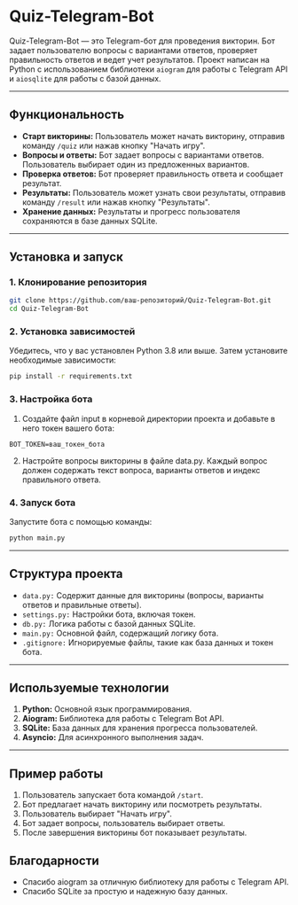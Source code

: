 # Quiz-Telegram-Bot

Quiz-Telegram-Bot — это Telegram-бот для проведения викторин. Бот задает пользователю вопросы с вариантами ответов, проверяет правильность ответов и ведет учет результатов. Проект написан на Python с использованием библиотеки `aiogram` для работы с Telegram API и `aiosqlite` для работы с базой данных.

---

## Функциональность

- **Старт викторины:** Пользователь может начать викторину, отправив команду `/quiz` или нажав кнопку "Начать игру".
- **Вопросы и ответы:** Бот задает вопросы с вариантами ответов. Пользователь выбирает один из предложенных вариантов.
- **Проверка ответов:** Бот проверяет правильность ответа и сообщает результат.
- **Результаты:** Пользователь может узнать свои результаты, отправив команду `/result` или нажав кнопку "Результаты".
- **Хранение данных:** Результаты и прогресс пользователя сохраняются в базе данных SQLite.

---

## Установка и запуск

### 1. Клонирование репозитория

```bash
git clone https://github.com/ваш-репозиторий/Quiz-Telegram-Bot.git
cd Quiz-Telegram-Bot
```

### 2. Установка зависимостей
Убедитесь, что у вас установлен Python 3.8 или выше. Затем установите необходимые зависимости:

```bash
pip install -r requirements.txt
```

### 3. Настройка бота
1. Создайте файл input в корневой директории проекта и добавьте в него токен вашего бота:

```
BOT_TOKEN=ваш_токен_бота
```

2. Настройте вопросы викторины в файле data.py. Каждый вопрос должен содержать текст вопроса, варианты ответов и индекс правильного ответа.

### 4. Запуск бота
Запустите бота с помощью команды:

```bash
python main.py
```

---

## Структура проекта
* `data.py:` Содержит данные для викторины (вопросы, варианты ответов и правильные ответы).
* `settings.py:` Настройки бота, включая токен.
* `db.py:` Логика работы с базой данных SQLite.
* `main.py:` Основной файл, содержащий логику бота.
* `.gitignore:` Игнорируемые файлы, такие как база данных и токен бота.

---

## Используемые технологии
1. **Python:** Основной язык программирования.
2. **Aiogram:** Библиотека для работы с Telegram Bot API.
3. **SQLite:** База данных для хранения прогресса пользователей.
4. **Asyncio:** Для асинхронного выполнения задач.

---

## Пример работы
1. Пользователь запускает бота командой `/start`.
2. Бот предлагает начать викторину или посмотреть результаты.
3. Пользователь выбирает "Начать игру".
4. Бот задает вопросы, пользователь выбирает ответы.
5. После завершения викторины бот показывает результаты.

## Благодарности
* Спасибо aiogram за отличную библиотеку для работы с Telegram API.
* Спасибо SQLite за простую и надежную базу данных.
